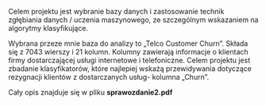 Celem projektu jest wybranie bazy danych i zastosowanie technik zgłębiania
danych / uczenia maszynowego, ze szczególnym wskazaniem na algorytmy
klasyfikujące.

Wybrana przeze mnie baza do analizy to „Telco Customer Churn”. Składa się z 7043 wierszy i 21 kolumn. Kolumny zawierają informacje o klientach firmy dostarczającej usługi internetowe i telefoniczne.
Celem projektu jest zbadanie klasyfikatorów, które najlepiej wskażą przewidywania dotyczące rezygnacji klientów z dostarczanych usług- kolumna „Churn”.

Cały opis znajduje się w pliku **sprawozdanie2.pdf**
